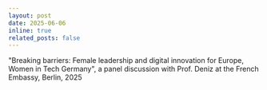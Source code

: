 ```yaml
---
layout: post
date: 2025-06-06
inline: true
related_posts: false
---
```

"Breaking barriers: Female leadership and digital innovation for Europe, Women in Tech Germany", a panel discussion with Prof. Deniz at the French Embassy, Berlin, 2025
